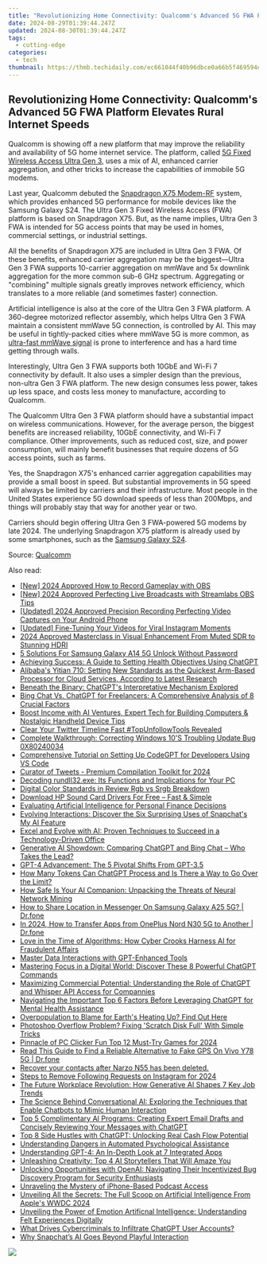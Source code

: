 ```yaml
---
title: "Revolutionizing Home Connectivity: Qualcomm's Advanced 5G FWA Platform Elevates Rural Internet Speeds"
date: 2024-08-29T01:39:44.247Z
updated: 2024-08-30T01:39:44.247Z
tags:
  - cutting-edge
categories:
  - tech
thumbnail: https://thmb.techidaily.com/ec661044f40b96dbce0a66b5f469594edc16390627944ff76ebd8df97376a974.jpg
---
```


## Revolutionizing Home Connectivity: Qualcomm's Advanced 5G FWA Platform Elevates Rural Internet Speeds

Qualcomm is showing off a new platform that may improve the reliability and availability of 5G home internet service. The platform, called [5G Fixed Wireless Access Ultra Gen 3](https://www.qualcomm.com/news/onq/2024/02/supercharging-5g-fwa-deployment-qualcomm-5g-fixed-wireless-access-ultra-gen-3-platform), uses a mix of AI, enhanced carrier aggregation, and other tricks to increase the capabilities of immobile 5G modems.

 Last year, Qualcomm debuted the [Snapdragon X75 Modem-RF](https://www.qualcomm.com/news/releases/2023/02/qualcomm-sparks-the-next-phase-of-5g-with-the-world-s-first-5g-a) system, which provides enhanced 5G performance for mobile devices like the Samsung Galaxy S24\. The Ultra Gen 3 Fixed Wireless Access (FWA) platform is based on Snapdragon X75\. But, as the name implies, Ultra Gen 3 FWA is intended for 5G access points that may be used in homes, commercial settings, or industrial settings.

 All the benefits of Snapdragon X75 are included in Ultra Gen 3 FWA. Of these benefits, enhanced carrier aggregation may be the biggest—Ultra Gen 3 FWA supports 10-carrier aggregation on mmWave and 5x downlink aggregation for the more common sub-6 GHz spectrum. Aggregating or "combining" multiple signals greatly improves network efficiency, which translates to a more reliable (and sometimes faster) connection.

 Artificial intelligence is also at the core of the Ultra Gen 3 FWA platform. A 360-degree motorized reflector assembly, which helps Ultra Gen 3 FWA maintain a consistent mmWave 5G connection, is controlled by AI. This may be useful in tightly-packed cities where mmWave 5G is more common, as [ultra-fast mmWave signal](https://eaxpv-info.techidaily.com/new-flip-to-fun-converting-youtube-videos-to-playful-download-free-gifs-for-2024/) is prone to interference and has a hard time getting through walls.

 Interestingly, Ultra Gen 3 FWA supports both 10GbE and Wi-Fi 7 connectivity by default. It also uses a simpler design than the previous, non-ultra Gen 3 FWA platform. The new design consumes less power, takes up less space, and costs less money to manufacture, according to Qualcomm.

 The Qualcomm Ultra Gen 3 FWA platform should have a substantial impact on wireless communications. However, for the average person, the biggest benefits are increased reliability, 10GbE connectivity, and Wi-Fi 7 compliance. Other improvements, such as reduced cost, size, and power consumption, will mainly benefit businesses that require dozens of 5G access points, such as farms.

 Yes, the Snapdragon X75's enhanced carrier aggregation capabilities may provide a small boost in speed. But substantial improvements in 5G speed will always be limited by carriers and their infrastructure. Most people in the United States experience 5G download speeds of less than 200Mbps, and things will probably stay that way for another year or two.

 Carriers should begin offering Ultra Gen 3 FWA-powered 5G modems by late 2024\. The underlying Snapdragon X75 platform is already used by some smartphones, such as the [Samsung Galaxy S24](https://tech-recovery.techidaily.com/decoding-xbox-connectivity-issues-server-malfunction-vs-individual-network-troubles/).

 Source: [Qualcomm](https://www.qualcomm.com/news/onq/2024/02/supercharging-5g-fwa-deployment-qualcomm-5g-fixed-wireless-access-ultra-gen-3-platform)

<ins class="adsbygoogle"
     style="display:block"
     data-ad-format="autorelaxed"
     data-ad-client="ca-pub-7571918770474297"
     data-ad-slot="1223367746"></ins>



<ins class="adsbygoogle"
     style="display:block"
     data-ad-client="ca-pub-7571918770474297"
     data-ad-slot="8358498916"
     data-ad-format="auto"
     data-full-width-responsive="true"></ins>

<span class="atpl-alsoreadstyle">Also read:</span>
<div><ul>
<li><a href="https://screen-activity-recording.techidaily.com/new-2024-approved-how-to-record-gameplay-with-obs/"><u>[New] 2024 Approved  How to Record Gameplay with OBS</u></a></li>
<li><a href="https://screen-recording.techidaily.com/new-2024-approved-perfecting-live-broadcasts-with-streamlabs-obs-tips/"><u>[New] 2024 Approved  Perfecting Live Broadcasts with Streamlabs OBS Tips</u></a></li>
<li><a href="https://screen-sharing-recording.techidaily.com/updated-2024-approved-precision-recording-perfecting-video-captures-on-your-android-phone/"><u>[Updated] 2024 Approved  Precision Recording  Perfecting Video Captures on Your Android Phone</u></a></li>
<li><a href="https://instagram-video-files.techidaily.com/updated-fine-tuning-your-videos-for-viral-instagram-moments/"><u>[Updated] Fine-Tuning Your Videos for Viral Instagram Moments</u></a></li>
<li><a href="https://extra-skills.techidaily.com/2024-approved-masterclass-in-visual-enhancement-from-muted-sdr-to-stunning-hdri/"><u>2024 Approved  Masterclass in Visual Enhancement  From Muted SDR to Stunning HDRI</u></a></li>
<li><a href="https://android-unlock.techidaily.com/5-solutions-for-samsung-galaxy-a14-5g-unlock-without-password-by-drfone-android/"><u>5 Solutions For Samsung Galaxy A14 5G Unlock Without Password</u></a></li>
<li><a href="https://tech-revival.techidaily.com/achieving-success-a-guide-to-setting-health-objectives-using-chatgpt/"><u>Achieving Success: A Guide to Setting Health Objectives Using ChatGPT</u></a></li>
<li><a href="https://tech-revival.techidaily.com/alibabas-yitian-710-setting-new-standards-as-the-quickest-arm-based-processor-for-cloud-services-according-to-latest-research/"><u>Alibaba's Yitian 710: Setting New Standards as the Quickest Arm-Based Processor for Cloud Services, According to Latest Research</u></a></li>
<li><a href="https://tech-revival.techidaily.com/beneath-the-binary-chatgpts-interpretative-mechanism-explored/"><u>Beneath the Binary: ChatGPT's Interpretative Mechanism Explored</u></a></li>
<li><a href="https://tech-revival.techidaily.com/bing-chat-vs-chatgpt-for-freelancers-a-comprehensive-analysis-of-8-crucial-factors/"><u>Bing Chat Vs. ChatGPT for Freelancers: A Comprehensive Analysis of 8 Crucial Factors</u></a></li>
<li><a href="https://tech-revival.techidaily.com/boost-income-with-ai-ventures-expert-tech-for-building-computers-and-nostalgic-handheld-device-tips/"><u>Boost Income with AI Ventures, Expert Tech for Building Computers & Nostalgic Handheld Device Tips</u></a></li>
<li><a href="https://twitter-videos.techidaily.com/clear-your-twitter-timeline-fast-topunfollowtools-revealed/"><u>Clear Your Twitter Timeline Fast  #TopUnfollowTools Revealed</u></a></li>
<li><a href="https://win-howtos.techidaily.com/complete-walkthrough-correcting-windows-10s-troubling-update-bug-0x80240034/"><u>Complete Walkthrough: Correcting Windows 10'S Troubling Update Bug 0X80240034</u></a></li>
<li><a href="https://tech-revival.techidaily.com/comprehensive-tutorial-on-setting-up-codegpt-for-developers-using-vs-code/"><u>Comprehensive Tutorial on Setting Up CodeGPT for Developers Using VS Code</u></a></li>
<li><a href="https://twitter-videos.techidaily.com/curator-of-tweets-premium-compilation-toolkit-for-2024/"><u>Curator of Tweets - Premium Compilation Toolkit for 2024</u></a></li>
<li><a href="https://techidaily.com/decoding-rundll32exe-its-functions-and-implications-for-your-pc/"><u>Decoding rundll32.exe: Its Functions and Implications for Your PC</u></a></li>
<li><a href="https://article-files.techidaily.com/digital-color-standards-in-review-rgb-vs-srgb-breakdown/"><u>Digital Color Standards in Review  Rgb vs Srgb Breakdown</u></a></li>
<li><a href="https://hardware-updates.techidaily.com/download-hp-sound-card-drivers-for-free-fast-and-simple/"><u>Download HP Sound Card Drivers For Free – Fast & Simple</u></a></li>
<li><a href="https://tech-revival.techidaily.com/evaluating-artificial-intelligence-for-personal-finance-decisions/"><u>Evaluating Artificial Intelligence for Personal Finance Decisions</u></a></li>
<li><a href="https://tech-revival.techidaily.com/evolving-interactions-discover-the-six-surprising-uses-of-snapchats-my-ai-feature/"><u>Evolving Interactions: Discover the Six Surprising Uses of Snapchat's My AI Feature</u></a></li>
<li><a href="https://tech-revival.techidaily.com/excel-and-evolve-with-ai-proven-techniques-to-succeed-in-a-technology-driven-office/"><u>Excel and Evolve with AI: Proven Techniques to Succeed in a Technology-Driven Office</u></a></li>
<li><a href="https://tech-revival.techidaily.com/generative-ai-showdown-comparing-chatgpt-and-bing-chat-who-takes-the-lead/"><u>Generative AI Showdown: Comparing ChatGPT and Bing Chat – Who Takes the Lead?</u></a></li>
<li><a href="https://tech-revival.techidaily.com/gpt-4-advancement-the-5-pivotal-shifts-from-gpt-35/"><u>GPT-4 Advancement: The 5 Pivotal Shifts From GPT-3.5</u></a></li>
<li><a href="https://tech-revival.techidaily.com/how-many-tokens-can-chatgpt-process-and-is-there-a-way-to-go-over-the-limit/"><u>How Many Tokens Can ChatGPT Process and Is There a Way to Go Over the Limit?</u></a></li>
<li><a href="https://tech-revival.techidaily.com/how-safe-is-your-ai-companion-unpacking-the-threats-of-neural-network-mining/"><u>How Safe Is Your AI Companion: Unpacking the Threats of Neural Network Mining</u></a></li>
<li><a href="https://fake-location.techidaily.com/how-to-share-location-in-messenger-on-samsung-galaxy-a25-5g-drfone-by-drfone-virtual-android/"><u>How to Share Location in Messenger On Samsung Galaxy A25 5G? | Dr.fone</u></a></li>
<li><a href="https://android-transfer.techidaily.com/in-2024-how-to-transfer-apps-from-oneplus-nord-n30-5g-to-another-drfone-by-drfone-transfer-from-android-transfer-from-android/"><u>In 2024, How to Transfer Apps from OnePlus Nord N30 5G to Another | Dr.fone</u></a></li>
<li><a href="https://tech-revival.techidaily.com/love-in-the-time-of-algorithms-how-cyber-crooks-harness-ai-for-fraudulent-affairs/"><u>Love in the Time of Algorithms: How Cyber Crooks Harness AI for Fraudulent Affairs</u></a></li>
<li><a href="https://tech-revival.techidaily.com/master-data-interactions-with-gpt-enhanced-tools/"><u>Master Data Interactions with GPT-Enhanced Tools</u></a></li>
<li><a href="https://tech-revival.techidaily.com/mastering-focus-in-a-digital-world-discover-these-8-powerful-chatgpt-commands/"><u>Mastering Focus in a Digital World: Discover These 8 Powerful ChatGPT Commands</u></a></li>
<li><a href="https://tech-revival.techidaily.com/maximizing-commercial-potential-understanding-the-role-of-chatgpt-and-whisper-api-access-for-compannies/"><u>Maximizing Commercial Potential: Understanding the Role of ChatGPT and Whisper API Access for Compannies</u></a></li>
<li><a href="https://tech-revival.techidaily.com/navigating-the-important-top-6-factors-before-leveraging-chatgpt-for-mental-health-assistance/"><u>Navigating the Important Top 6 Factors Before Leveraging ChatGPT for Mental Health Assistance</u></a></li>
<li><a href="https://tech-revival.techidaily.com/overpopulation-to-blame-for-earths-heating-up-find-out-here/"><u>Overpopulation to Blame for Earth's Heating Up? Find Out Here</u></a></li>
<li><a href="https://tech-recovery.techidaily.com/photoshop-overflow-problem-fixing-scratch-disk-full-with-simple-tricks/"><u>Photoshop Overflow Problem? Fixing 'Scratch Disk Full' With Simple Tricks</u></a></li>
<li><a href="https://on-screen-recording.techidaily.com/pinnacle-of-pc-clicker-fun-top-12-must-try-games-for-2024/"><u>Pinnacle of PC Clicker Fun  Top 12 Must-Try Games for 2024</u></a></li>
<li><a href="https://fake-location.techidaily.com/read-this-guide-to-find-a-reliable-alternative-to-fake-gps-on-vivo-y78-5g-drfone-by-drfone-virtual-android/"><u>Read This Guide to Find a Reliable Alternative to Fake GPS On Vivo Y78 5G | Dr.fone</u></a></li>
<li><a href="https://review-topics.techidaily.com/recover-your-contacts-after-narzo-n55-has-been-deleted-by-fonelab-android-recover-contacts/"><u>Recover your contacts after Narzo N55 has been deleted.</u></a></li>
<li><a href="https://instagram-clips.techidaily.com/steps-to-remove-following-requests-on-instagram-for-2024/"><u>Steps to Remove Following Requests on Instagram for 2024</u></a></li>
<li><a href="https://tech-revival.techidaily.com/the-future-workplace-revolution-how-generative-ai-shapes-7-key-job-trends/"><u>The Future Workplace Revolution: How Generative AI Shapes 7 Key Job Trends</u></a></li>
<li><a href="https://tech-revival.techidaily.com/the-science-behind-conversational-ai-exploring-the-techniques-that-enable-chatbots-to-mimic-human-interaction/"><u>The Science Behind Conversational AI: Exploring the Techniques that Enable Chatbots to Mimic Human Interaction</u></a></li>
<li><a href="https://tech-revival.techidaily.com/top-5-complimentary-ai-programs-creating-expert-email-drafts-and-concisely-reviewing-your-messages-with-chatgpt/"><u>Top 5 Complimentary AI Programs: Creating Expert Email Drafts and Concisely Reviewing Your Messages with ChatGPT</u></a></li>
<li><a href="https://tech-revival.techidaily.com/top-8-side-hustles-with-chatgpt-unlocking-real-cash-flow-potential/"><u>Top 8 Side Hustles with ChatGPT: Unlocking Real Cash Flow Potential</u></a></li>
<li><a href="https://tech-revival.techidaily.com/understanding-dangers-in-automated-psychological-assistance/"><u>Understanding Dangers in Automated Psychological Assistance</u></a></li>
<li><a href="https://tech-revival.techidaily.com/understanding-gpt-4-an-in-depth-look-at-7-integrated-apps/"><u>Understanding GPT-4: An In-Depth Look at 7 Integrated Apps</u></a></li>
<li><a href="https://tech-revival.techidaily.com/unleashing-creativity-top-4-ai-storytellers-that-will-amaze-you/"><u>Unleashing Creativity: Top 4 AI Storytellers That Will Amaze You</u></a></li>
<li><a href="https://tech-revival.techidaily.com/unlocking-opportunities-with-openai-navigating-their-incentivized-bug-discovery-program-for-security-enthusiasts/"><u>Unlocking Opportunities with OpenAI: Navigating Their Incentivized Bug Discovery Program for Security Enthusiasts</u></a></li>
<li><a href="https://extra-tips.techidaily.com/unraveling-the-mystery-of-iphone-based-podcast-access/"><u>Unraveling the Mystery of iPhone-Based Podcast Access</u></a></li>
<li><a href="https://tech-revival.techidaily.com/unveiling-all-the-secrets-the-full-scoop-on-artificial-intelligence-from-apples-wwdc-2024/"><u>Unveiling All the Secrets: The Full Scoop on Artificial Intelligence From Apple's WWDC 2024</u></a></li>
<li><a href="https://tech-revival.techidaily.com/unveiling-the-power-of-emotion-artificnal-intelligence-understanding-felt-experiences-digitally/"><u>Unveiling the Power of Emotion Artificnal Intelligence: Understanding Felt Experiences Digitally</u></a></li>
<li><a href="https://tech-revival.techidaily.com/what-drives-cybercriminals-to-infiltrate-chatgpt-user-accounts/"><u>What Drives Cybercriminals to Infiltrate ChatGPT User Accounts?</u></a></li>
<li><a href="https://tech-revival.techidaily.com/why-snapchats-ai-goes-beyond-playful-interaction/"><u>Why Snapchat’s AI Goes Beyond Playful Interaction</u></a></li>
</ul></div>

<!-- affiliate ads begin -->
<a href="https://store.massmailsoftware.com/order/checkout.php?PRODS=2069351&QTY=1&AFFILIATE=108875&CART=1"><img src="https://secure.avangate.com/images/merchant/dc87c13749315c7217cdc4ac692e704c/banera_for_partners-24_%282%29.jpg" border="0"></a>
<!-- affiliate ads end -->